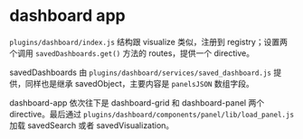 # dashboard app

`plugins/dashboard/index.js` 结构跟 visualize 类似，注册到 registry；设置两个调用 `savedDashboards.get()` 方法的 routes，提供一个 directive。

savedDashboards 由 `plugins/dashboard/services/saved_dashboard.js` 提供，同样也是继承 savedObject，主要内容是 `panelsJSON` 数组字段。

dashboard-app 依次往下是 dashboard-grid 和 dashboard-panel 两个 directive。最后通过 `plugins/dashboard/components/panel/lib/load_panel.js` 加载 savedSearch 或者 savedVisualization。

